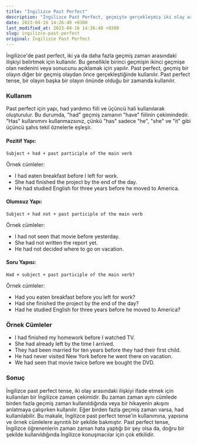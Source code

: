 ```yaml
---
title: "İngilizce Past Perfect"
description: "İngilizce Past Perfect, geçmişte gerçekleşmiş iki olay arasındaki ilişkiyi ifade etmek için kullanılan bir İngilizce zaman çekimi. Bu makale, İngilizce Past Perfect'in kullanımına, yapısına ve örnek cümlelere ayrıntılı bir şekilde bakacaktır."
date: 2023-04-16 14:26:40 +0300
last_modified_at: 2023-04-16 14:26:40 +0300
slug: ingilizce-past-perfect
original: İngilizce Past Perfect
---
```

İngilizce'de past perfect, iki ya da daha fazla geçmiş zaman arasındaki ilişkiyi belirtmek için kullanılır. Bu genellikle birinci geçmişin ikinci geçmişe olan nedenini veya sonucunu açıklamak için yapılır. Past perfect, geçmiş bir olayın diğer bir geçmiş olaydan önce gerçekleştiğinde kullanılır. Past perfect tense, bir olayın başka bir olayın önünde olduğu bir zamanda kullanılır. 

### Kullanım

Past perfect için yapı, had yardımcı fiili ve üçüncü hali kullanılarak oluşturulur. Bu durumda, "had" geçmiş zamanın "have" fiilinin çekimindedir. "Has" kullanımını kullanmazsınız, çünkü "has" sadece "he", "she" ve "it" gibi üçüncü şahıs tekil öznelerle eşleşir. 

#### Pozitif Yapı:

    Subject + had + past participle of the main verb

Örnek cümleler:

- I had eaten breakfast before I left for work.
- She had finished the project by the end of the day.
- He had studied English for three years before he moved to America.

#### Olumsuz Yapı:

    Subject + had not + past participle of the main verb

Örnek cümleler:

- I had not seen that movie before yesterday.
- She had not written the report yet.
- He had not decided where to go on vacation.

#### Soru Yapısı:

    Had + subject + past participle of the main verb?

Örnek cümleler:

- Had you eaten breakfast before you left for work?
- Had she finished the project by the end of the day?
- Had he studied English for three years before he moved to America?

### Örnek Cümleler

- I had finished my homework before I watched TV.
- She had already left by the time I arrived.
- They had been married for ten years before they had their first child.
- He had never visited New York before he went there on vacation.
- We had seen that movie twice before we bought the DVD.

### Sonuç

İngilizce past perfect tense, iki olay arasındaki ilişkiyi ifade etmek için kullanılan bir İngilizce zaman çekimidir. Bu zaman zaman aynı cümlede birden fazla geçmiş zaman kullanıldığında veya bir hikayenin akışını anlatmaya çalışırken kullanılır. Eğer birden fazla geçmiş zaman varsa, had kullanılabilir. Bu makale, İngilizce past perfect tense'in kullanımına, yapısına ve örnek cümlelere ayrıntılı bir şekilde bakmıştır. Past perfect tense, İngilizce öğrenenlerin zaman zaman hata yaptığı bir şey olsa da, doğru bir şekilde kullanıldığında İngilizce konuşmacılar için çok etkilidir.
